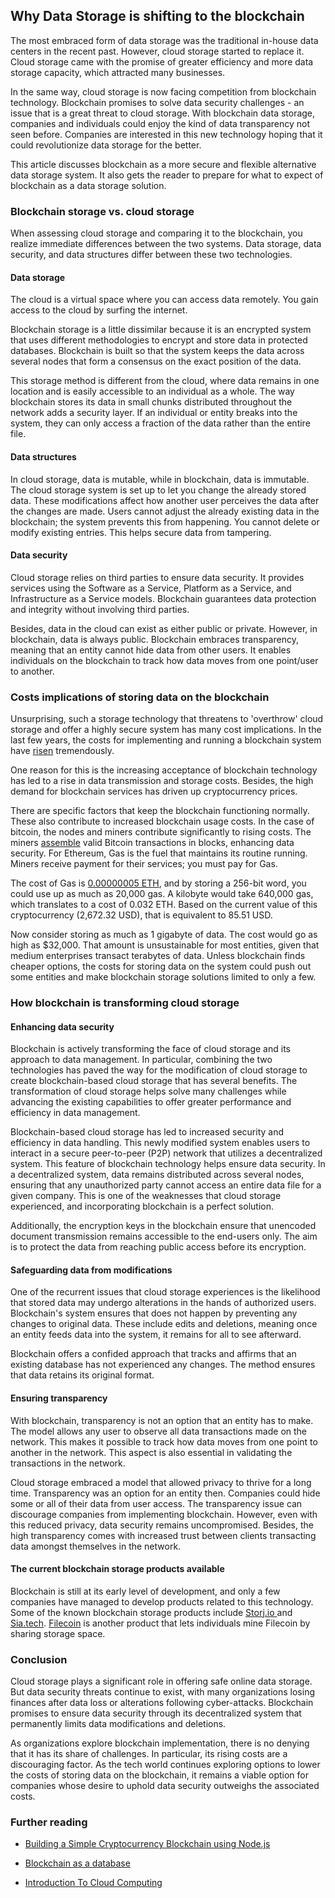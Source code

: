 ## Why Data Storage is shifting to the blockchain

The most embraced form of data storage was the traditional in-house data centers in the recent past. However, cloud storage started to replace it. Cloud storage came with the promise of greater efficiency and more data storage capacity, which attracted many businesses.

In the same way, cloud storage is now facing competition from blockchain technology. Blockchain promises to solve data security challenges - an issue that is a great threat to cloud storage. With blockchain data storage, companies and individuals could enjoy the kind of data transparency not seen before. Companies are interested in this new technology hoping that it could revolutionize data storage for the better.

This article discusses blockchain as a more secure and flexible alternative data storage system. It also gets the reader to prepare for what to expect of blockchain as a data storage solution.

### Blockchain storage vs. cloud storage
When assessing cloud storage and comparing it to the blockchain, you realize immediate differences between the two systems. Data storage, data security, and data structures differ between these two technologies. 

#### Data storage
The cloud is a virtual space where you can access data remotely. You gain access to the cloud by surfing the internet.

Blockchain storage is a little dissimilar because it is an encrypted system that uses different methodologies to encrypt and store data in protected databases. Blockchain is built so that the system keeps the data across several nodes that form a consensus on the exact position of the data.

This storage method is different from the cloud, where data remains in one location and is easily accessible to an individual as a whole. The way blockchain stores its data in small chunks distributed throughout the network adds a security layer. If an individual or entity breaks into the system, they can only access a fraction of the data rather than the entire file.

#### Data structures
In cloud storage, data is mutable, while in blockchain, data is immutable. The cloud storage system is set up to let you change the already stored data. These modifications affect how another user perceives the data after the changes are made. Users cannot adjust the already existing data in the blockchain; the system prevents this from happening. You cannot delete or modify existing entries. This helps secure data from tampering.

#### Data security
Cloud storage relies on third parties to ensure data security. It provides services using the Software as a Service, Platform as a Service, and Infrastructure as a Service models. Blockchain guarantees data protection and integrity without involving third parties.

Besides, data in the cloud can exist as either public or private. However, in blockchain, data is always public. Blockchain embraces transparency, meaning that an entity cannot hide data from other users. It enables individuals on the blockchain to track how data moves from one point/user to another.

### Costs implications of storing data on the blockchain
Unsurprising, such a storage technology that threatens to 'overthrow' cloud storage and offer a highly secure system has many cost implications. In the last few years, the costs for implementing and running a blockchain system have [risen](https://content-blockchain.org/newsarchive/2017/07/20/exploding-costs-of-storing-data-on-a-blockchain/) tremendously. 

One reason for this is the increasing acceptance of blockchain technology has led to a rise in data transmission and storage costs. Besides, the high demand for blockchain services has driven up cryptocurrency prices.

There are specific factors that keep the blockchain functioning normally. These also contribute to increased blockchain usage costs. In the case of bitcoin, the nodes and miners contribute significantly to rising costs. The miners [assemble](https://www.investopedia.com/terms/b/bitcoin-mining.asp#) valid Bitcoin transactions in blocks, enhancing data security. For Ethereum, Gas is the fuel that maintains its routine running. Miners receive payment for their services; you must pay for Gas.

The cost of Gas is [0.00000005 ETH](https://www.linkedin.com/pulse/costs-storing-data-blockchain-rohan-pinto), and by storing a 256-bit word, you could use up as much as 20,000 gas. A kilobyte would take 640,000 gas, which translates to a cost of 0.032 ETH. Based on the current value of this cryptocurrency (2,672.32 USD), that is equivalent to 85.51 USD. 

Now consider storing as much as 1 gigabyte of data. The cost would go as high as $32,000. That amount is unsustainable for most entities, given that medium enterprises transact terabytes of data. Unless blockchain finds cheaper options, the costs for storing data on the system could push out some entities and make blockchain storage solutions limited to only a few.

### How blockchain is transforming cloud storage

#### Enhancing data security
Blockchain is actively transforming the face of cloud storage and its approach to data management. In particular, combining the two technologies has paved the way for the modification of cloud storage to create blockchain-based cloud storage that has several benefits. The transformation of cloud storage helps solve many challenges while advancing the existing capabilities to offer greater performance and efficiency in data management.

Blockchain-based cloud storage has led to increased security and efficiency in data handling. This newly modified system enables users to interact in a secure peer-to-peer (P2P) network that utilizes a decentralized system. This feature of blockchain technology helps ensure data security. In a decentralized system, data remains distributed across several nodes, ensuring that any unauthorized party cannot access an entire data file for a given company. This is one of the weaknesses that cloud storage experienced, and incorporating blockchain is a perfect solution.

Additionally, the encryption keys in the blockchain ensure that unencoded document transmission remains accessible to the end-users only. The aim is to protect the data from reaching public access before its encryption.

#### Safeguarding data from modifications
One of the recurrent issues that cloud storage experiences is the likelihood that stored data may undergo alterations in the hands of authorized users. Blockchain's system ensures that does not happen by preventing any changes to original data. These include edits and deletions, meaning once an entity feeds data into the system, it remains for all to see afterward.

Blockchain offers a confided approach that tracks and affirms that an existing database has not experienced any changes. The method ensures that data retains its original format.

#### Ensuring transparency
With blockchain, transparency is not an option that an entity has to make. The model allows any user to observe all data transactions made on the network. This makes it possible to track how data moves from one point to another in the network. This aspect is also essential in validating the transactions in the network.

Cloud storage embraced a model that allowed privacy to thrive for a long time. Transparency was an option for an entity then. Companies could hide some or all of their data from user access. The transparency issue can discourage companies from implementing blockchain. However, even with this reduced privacy, data security remains uncompromised. Besides, the high transparency comes with increased trust between clients transacting data amongst themselves in the network.

#### The current blockchain storage products available
Blockchain is still at its early level of development, and only a few companies have managed to develop products related to this technology. Some of the known blockchain storage products include [Storj.io ](https://www.storj.io/)and [Sia.tech](https://sia.tech/technology). [Filecoin](https://filecoin.io/) is another product that lets individuals mine Filecoin by sharing storage space.

### Conclusion
Cloud storage plays a significant role in offering safe online data storage. But data security threats continue to exist, with many organizations losing finances after data loss or alterations following cyber-attacks. Blockchain promises to ensure data security through its decentralized system that permanently limits data modifications and deletions.

As organizations explore blockchain implementation, there is no denying that it has its share of challenges. In particular, its rising costs are a discouraging factor. As the tech world continues exploring options to lower the costs of storing data on the blockchain, it remains a viable option for companies whose desire to uphold data security outweighs the associated costs.

### Further reading 
- [Building a Simple Cryptocurrency Blockchain using Node.js](/engineering-education/building-a-simple-cryptocurrency-blockchain/)

- [Blockchain as a database](/engineering-education/blockchain-as-a-database/)
- [Introduction To Cloud Computing](/engineering-education/introduction-to-cloud-computing/)